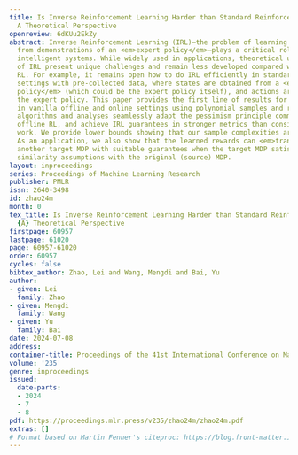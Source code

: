 ```yaml
---
title: Is Inverse Reinforcement Learning Harder than Standard Reinforcement Learning?
  A Theoretical Perspective
openreview: 6dKUu2EkZy
abstract: Inverse Reinforcement Learning (IRL)—the problem of learning reward functions
  from demonstrations of an <em>expert policy</em>—plays a critical role in developing
  intelligent systems. While widely used in applications, theoretical understandings
  of IRL present unique challenges and remain less developed compared with standard
  RL. For example, it remains open how to do IRL efficiently in standard <em>offline</em>
  settings with pre-collected data, where states are obtained from a <em>behavior
  policy</em> (which could be the expert policy itself), and actions are sampled from
  the expert policy. This paper provides the first line of results for efficient IRL
  in vanilla offline and online settings using polynomial samples and runtime. Our
  algorithms and analyses seamlessly adapt the pessimism principle commonly used in
  offline RL, and achieve IRL guarantees in stronger metrics than considered in existing
  work. We provide lower bounds showing that our sample complexities are nearly optimal.
  As an application, we also show that the learned rewards can <em>transfer</em> to
  another target MDP with suitable guarantees when the target MDP satisfies certain
  similarity assumptions with the original (source) MDP.
layout: inproceedings
series: Proceedings of Machine Learning Research
publisher: PMLR
issn: 2640-3498
id: zhao24m
month: 0
tex_title: Is Inverse Reinforcement Learning Harder than Standard Reinforcement Learning?
  {A} Theoretical Perspective
firstpage: 60957
lastpage: 61020
page: 60957-61020
order: 60957
cycles: false
bibtex_author: Zhao, Lei and Wang, Mengdi and Bai, Yu
author:
- given: Lei
  family: Zhao
- given: Mengdi
  family: Wang
- given: Yu
  family: Bai
date: 2024-07-08
address:
container-title: Proceedings of the 41st International Conference on Machine Learning
volume: '235'
genre: inproceedings
issued:
  date-parts:
  - 2024
  - 7
  - 8
pdf: https://proceedings.mlr.press/v235/zhao24m/zhao24m.pdf
extras: []
# Format based on Martin Fenner's citeproc: https://blog.front-matter.io/posts/citeproc-yaml-for-bibliographies/
---
```

